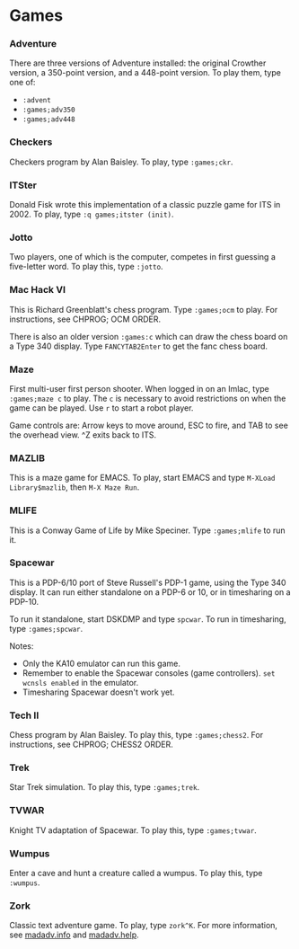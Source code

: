 # Games

### Adventure

There are three versions of Adventure installed: the original Crowther
version, a 350-point version, and a 448-point version.  To play them,
type one of:

- `:advent`
- `:games;adv350`
- `:games;adv448`

### Checkers

Checkers program by Alan Baisley. To play, type `:games;ckr`.

### ITSter

Donald Fisk wrote this implementation of a classic puzzle game for ITS
in 2002. To play, type `:q games;itster (init)`.

### Jotto

Two players, one of which is the computer, competes in first guessing
a five-letter word.  To play this, type `:jotto`.

### Mac Hack VI

This is Richard Greenblatt's chess program.  Type `:games;ocm` to play.
For instructions, see CHPROG; OCM ORDER.

There is also an older version `:games:c` which can draw the chess
board on a Type 340 display.  Type
<code>FANCY<kbd>TAB</kbd>2<kbd>Enter</kbd></code> to get the fanc
chess board.

### Maze

First multi-user first person shooter.  When logged in on an Imlac,
type `:games;maze c` to play.  The `c` is necessary to avoid
restrictions on when the game can be played.  Use `r` to start a robot
player.

Game controls are: Arrow keys to move around, ESC to fire, and TAB to
see the overhead view.  ^Z exits back to ITS.

### MAZLIB

This is a maze game for EMACS.  To play, start EMACS and type
<code><kbd>M-X</kbd>Load Library<kbd>$</kbd>mazlib</code>, then
<code><kbd>M-X</kbd> Maze Run</code>.

### MLIFE

This is a Conway Game of Life by Mike Speciner.  Type `:games;mlife` to
run it.

### Spacewar

This is a PDP-6/10 port of Steve Russell's PDP-1 game, using the Type
340 display.  It can run either standalone on a PDP-6 or 10, or in
timesharing on a PDP-10.

To run it standalone, start DSKDMP and type `spcwar`.  To run in
timesharing, type `:games;spcwar`.

Notes:

- Only the KA10 emulator can run this game.
- Remember to enable the Spacewar consoles (game controllers).  `set
  wcnsls enabled` in the emulator.
- Timesharing Spacewar doesn't work yet.

### Tech II

Chess program by Alan Baisley.  To play this, type `:games;chess2`. For
instructions, see CHPROG; CHESS2 ORDER.

### Trek

Star Trek simulation.  To play this, type `:games;trek`.

### TVWAR

Knight TV adaptation of Spacewar.  To play this, type `:games;tvwar`.

### Wumpus

Enter a cave and hunt a creature called a wumpus.  To play this, type
`:wumpus`.

### Zork

Classic text adventure game.  To play, type `zork^K`.  For more information,
see [madadv.info](madman/madadv.info) and [madadv.help](madman/madadv.info).
